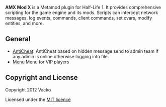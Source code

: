 **AMX Mod X** is a Metamod plugin for Half-Life 1. It provides comprehensive scripting for the game engine and its mods. Scripts can intercept network messages, log events, commands, client commands, set cvars, modify entities, and more.

## General

- [AntiCheat](https://github.com/Vacko/AMX-Mod-X/tree/master/Plugins/AntiCheat): AntiCheat based on hidden message send to admin team if any admin is online otherwise logging into file.
- [Menu](https://github.com/Vacko/AMX-Mod-X/tree/master/Plugins/Menu) Menu for VIP players

## Copyright and License

Copyright 2012 Vacko

Licensed under the [MIT licence](LICENSE)